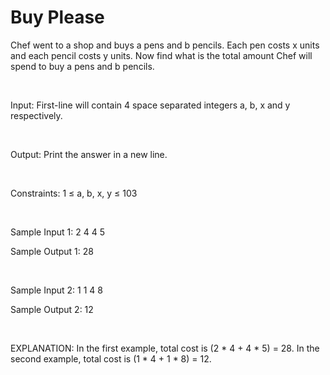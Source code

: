 # Buy Please

Chef went to a shop and buys a pens and b pencils. Each pen costs x units and each pencil costs y units. Now find what is the total amount Chef will spend to buy a pens and b pencils.

<br>

Input:
First-line will contain 4 space separated integers a, b, x and y respectively.

<br>

Output:
Print the answer in a new line.

<br>

Constraints: 
1 ≤ a, b, x, y ≤ 103

<br>

Sample Input 1:
2 4 4 5

Sample Output 1:
28

<br>

Sample Input 2:
1 1 4 8

Sample Output 2:
12

<br>

EXPLANATION:
In the first example, total cost is (2 * 4 + 4 * 5) = 28.
In the second example, total cost is (1 * 4 + 1 * 8) = 12.